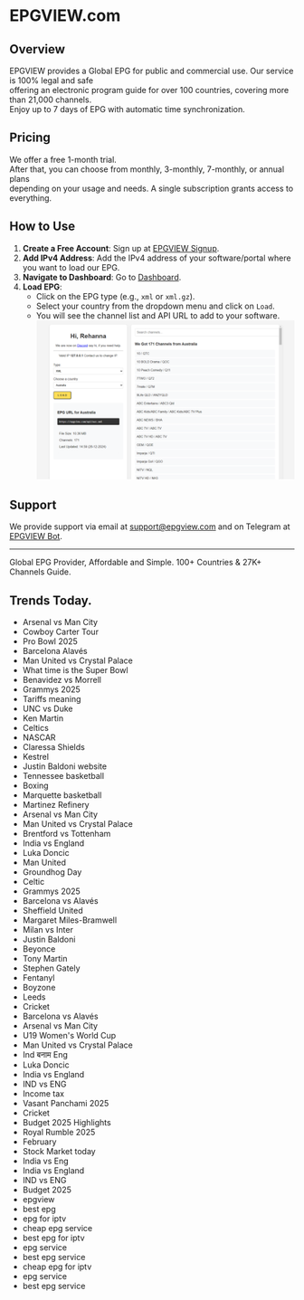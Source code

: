 # EPGVIEW.com



## Overview
EPGVIEW provides a Global EPG for public and commercial use. Our service is 100% legal and safe\
offering an electronic program guide for over 100 countries, covering more than 21,000 channels.\
Enjoy up to 7 days of EPG with automatic time synchronization.

## Pricing
We offer a free 1-month trial. \
After that, you can choose from monthly, 3-monthly, 7-monthly, or annual plans \
depending on your usage and needs. A single subscription grants access to everything.

## How to Use
1. **Create a Free Account**: Sign up at [EPGVIEW Signup](https://epgview.com/signup.php).
2. **Add IPv4 Address**: Add the IPv4 address of your software/portal where you want to load our EPG.
3. **Navigate to Dashboard**: Go to [Dashboard](https://epgview.com/dashboard.php).
4. **Load EPG**:
   - Click on the EPG type (e.g., `xml` or `xml.gz`).
   - Select your country from the dropdown menu and click on `Load`.
   - You will see the channel list and API URL to add to your software.
![EPGVIEW](img/dashboard.png)
## Support
We provide support via email at [support@epgview.com](mailto:support@epgview.com) and on Telegram at [EPGVIEW Bot](https://t.me/epgview_bot).

---

Global EPG Provider, Affordable and Simple. 100+ Countries & 27K+ Channels Guide.

## Trends Today.

- Arsenal vs Man City
- Cowboy Carter Tour
- Pro Bowl 2025
- Barcelona  Alavés
- Man United vs Crystal Palace
- What time is the Super Bowl
- Benavidez vs Morrell
- Grammys 2025
- Tariffs meaning
- UNC vs Duke
- Ken Martin
- Celtics
- NASCAR
- Claressa Shields
- Kestrel
- Justin Baldoni website
- Tennessee basketball
- Boxing
- Marquette basketball
- Martinez Refinery
- Arsenal vs Man City
- Man United vs Crystal Palace
- Brentford vs Tottenham
- India vs England
- Luka Doncic
- Man United
- Groundhog Day
- Celtic
- Grammys 2025
- Barcelona vs Alavés
- Sheffield United
- Margaret Miles-Bramwell
- Milan vs Inter
- Justin Baldoni
- Beyonce
- Tony Martin
- Stephen Gately
- Fentanyl
- Boyzone
- Leeds
- Cricket
- Barcelona vs Alavés
- Arsenal vs Man City
- U19 Women's World Cup
- Man United vs Crystal Palace
- Ind बनाम Eng
- Luka Doncic
- India vs England
- IND vs ENG
- Income tax
- Vasant Panchami 2025
- Cricket
- Budget 2025 Highlights
- Royal Rumble 2025
- February
- Stock Market today
- India vs Eng
- India vs England
- IND vs ENG
- Budget 2025
- epgview
- best epg
- epg for iptv
- cheap epg service
- best epg for iptv
- epg service
- best epg service
- cheap epg for iptv
- epg service
- best epg service
